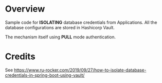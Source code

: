 # Overview
Sample code for **ISOLATING** database credentials from Applications.
All the database configurations are stored in Hashicorp Vault.

The mechanism itself using **PULL** mode authentication.

# Credits

See https://www.ru-rocker.com/2019/09/27/how-to-isolate-database-credentials-in-spring-boot-using-vault/
